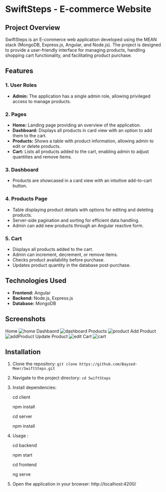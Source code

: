 # SwiftSteps - E-commerce Website

## Project Overview

SwiftSteps is an E-commerce web application developed using the MEAN stack (MongoDB, Express.js, Angular, and Node.js). The project is designed to provide a user-friendly interface for managing products, handling shopping cart functionality, and facilitating product purchase.

## Features

### 1. User Roles

- **Admin:** The application has a single admin role, allowing privileged access to manage products.

### 2. Pages

- **Home:** Landing page providing an overview of the application.
- **Dashboard:** Displays all products in card view with an option to add them to the cart.
- **Products:** Shows a table with product information, allowing admin to edit or delete products.
- **Cart:** Lists all products added to the cart, enabling admin to adjust quantities and remove items.

### 3. Dashboard

- Products are showcased in a card view with an intuitive add-to-cart button.

### 4. Products Page

- Table displaying product details with options for editing and deleting products.
- Server-side pagination and sorting for efficient data handling.
- Admin can add new products through an Angular reactive form.

### 5. Cart

- Displays all products added to the cart.
- Admin can increment, decrement, or remove items.
- Checks product availability before purchase.
- Updates product quantity in the database post-purchase.

## Technologies Used

- **Frontend:** Angular
- **Backend:** Node.js, Express.js
- **Database:** MongoDB

## Screenshots
Home
![home](https://github.com/Bayzed-Meer/SwiftSteps/assets/145206930/281579a6-6534-4f70-9680-58ed43ee8a03)
Dashbaord
![dashboard](https://github.com/Bayzed-Meer/SwiftSteps/assets/145206930/b41c1d46-d383-4c39-b27a-902453a78be0)
Products
![product](https://github.com/Bayzed-Meer/SwiftSteps/assets/145206930/6eabc0bc-63c4-4f3f-8f2f-50786872c148)
Add Product
![addProduct](https://github.com/Bayzed-Meer/SwiftSteps/assets/145206930/99099b1b-00f9-4010-a35a-b2ff04a52d5f)
Update Product
![edit](https://github.com/Bayzed-Meer/SwiftSteps/assets/145206930/c9ed6628-e137-487b-9944-28c6248e1ece)
Cart
![cart](https://github.com/Bayzed-Meer/SwiftSteps/assets/145206930/cae9fdf4-0a2a-463d-a227-af940800df28)

## Installation

1. Clone the repository: `git clone https://github.com/Bayzed-Meer/SwiftSteps.git`
2. Navigate to the project directory: `cd SwiftSteps`
3. Install dependencies:

   cd client
   
   npm install
   
   cd server
   
   npm install

5. Usage :
   
   cd backend
   
   npm start
   
   cd frontend
   
   ng serve
7. Open the application in your browser: http://localhost:4200/
